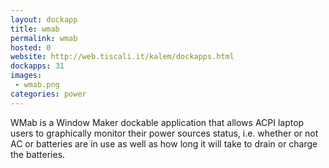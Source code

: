 ```yaml
---
layout: dockapp
title: wmab
permalink: wmab
hosted: 0
website: http://web.tiscali.it/kalem/dockapps.html
dockapps: 31
images:
 - wmab.png
categories: power
---
```

WMab is a Window Maker dockable application that allows ACPI laptop users to
graphically monitor their power sources status, i.e. whether or not AC or
batteries are in use as well as how long it will take to drain or charge the
batteries.
